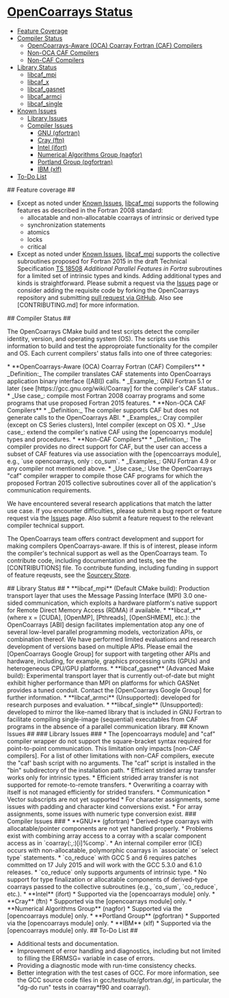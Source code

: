 [This document is formatted with GitHub-Flavored Markdown.              ]:#
[For better viewing, including hyperlinks, read it online at            ]:#
[https://github.com/sourceryinstitute/opencoarrays/blob/master/README.md]:#

# [OpenCoarrays Status](#coarray-fortran-support-status) #
 *  [Feature Coverage]
 *  [Compiler Status]
     * [OpenCoarrays-Aware (OCA) Coarray Fortran (CAF) Compilers]
     * [Non-OCA CAF Compilers]
     * [Non-CAF Compilers]
 *  [Library Status]
     *  [libcaf_mpi]
     *  [libcaf_x]
     *  [libcaf_gasnet]
     *  [libcaf_armci]
     *  [libcaf_single]
 *  [Known Issues]
     * [Library Issues]
     * [Compiler Issues]
         * [GNU (gfortran)]
         * [Cray (ftn)]
         * [Intel (ifort)]
         * [Numerical Algorithms Group (nagfor)]
         * [Portland Group (pgfortran)]
         * [IBM (xlf)]
 *  [To-Do List]

<a name="feature-coverage">
## Feature coverage</a> ##
 
 * Except as noted under [Known Issues], [libcaf_mpi] supports the following features as described
   in the Fortran 2008 standard:
     * allocatable and non-allocatable coarrays of intrinsic or derived type
     * synchronization statements
     * atomics
     * locks
     * critical 
 * Except as noted under [Known Issues], [libcaf_mpi] supports the collective 
   subroutines proposed for Fortran 2015 in the draft Technical Specification 
   [TS 18508] _Additional Parallel Features in Fortra_ subroutines for a limited 
   set of intrinsic types and kinds.  Adding additional types and kinds is 
   straightforward.  Please submit a request via the [Issues] page or consider 
   adding the requisite code by forking the OpenCoarrays repository and submitting 
   [pull request via GitHub]. Also see [CONTRIBUTING.md] for more information. 

<a name="compiler-status">
## Compiler Status</a> ##

The OpenCoarrays CMake build and test scripts detect the compiler identity, version, and operating system (OS).  The scripts use this information to build and test the approproiate functionality for the compiler and OS. Each current compilers' status falls into one of three categories:

<a name="oca-caf-compilers">
 * **OpenCoarrays-Aware (OCA) Coarray Fortran (CAF) Compilers**</a> 
     * _Definition:_ The compiler translates CAF statements into OpenCoarrays application binary interface ([ABI]) calls.
     * _Example_: GNU Fortran 5.1 or later (see [https://gcc.gnu.org/wiki/Coarray] for the compiler's CAF status..
     * _Use case_: compile most Fortran 2008 coarray programs and some programs that use proposed Fortran 2015 features.
<a name="non-oca-caf-compilers">
 * **Non-OCA CAF Compilers**</a> 
     * _Definition:_ The compiler supports CAF but does not generate calls to the OpenCoarrays ABI.  
     * _Examples_: Cray compiler (except on CS Series clusters), Intel compiler (except on OS X).  
     * _Use case_: extend the compiler's native CAF using the [opencoarrys module] types and procedures.
<a name="non-caf-compilers">
 * **Non-CAF Compilers**</a> 
     * _Definition_: The compiler provides no direct support for CAF, but the user can access a subset of CAF features via use association with the [opencoarrays module], e.g., `use opencoarrays, only : co_sum`.
     * _Examples_: GNU Fortran 4.9 or any compiler not mentioned above.
     * _Use case_: Use the OpenCoarrays "caf" compiler wrapper to compile those CAF  programs for which the proposed Fortran 2015 collective subroutines cover all of the application's communication requirements.
  
We have encountered several research applications that match the latter use case.  If you encounter difficulties, please submit a bug report or feature request via the [Issues] page. Also submit a feature request to the relevant compiler technical support.

The OpenCoarrays team offers contract development and support for making compilers OpenCoarrays-aware.  If this is of interest, please inform the compiler's technical support as well as the OpenCoarrays team.   To contribute code, including documentation and tests, see the [CONTRIBUTIONS] file.  To contribute funding, including funding in support of feature reqeusts, see the [Sourcery Store].

<a name="library-status">
## Library Status</a> ##

<a name="libcaf-mpi">
* **libcaf_mpi**</a> (Default CMake build): Production transport layer that uses
  the Message Passing Interface (MPI) 3.0 one-sided communication, which 
  exploits a hardware platform's native support for Remote Direct Memory 
  Access (RDMA) if available.
<a name="libcaf-x">
* **libcaf_x**</a> (where x = [CUDA], [OpenMP], [Pthreads], [OpenSHMEM], etc.): the 
  OpenCoarrays [ABI] design facilitates implementation atop any one of several
  low-level parallel programming models, vectorization APIs, or combination 
  thereof. We have performed limited evaluations and research development of 
  versions based on multiple APIs.  Please email the [OpenCoarrays Google Group]
  for support with targeting other APIs and hardware, including, for example,
  graphics processing units (GPUs) and heterogeneous CPU/GPU platforms.
<a name="libcaf-gasnet">
* **libcaf_gasnet**</a> (Advanced Make build): Experimental transport layer that 
  is currently out-of-date but might exhibit higher performance than MPI on
  platforms for which GASNet provides a tuned conduit.  Contact the 
  [OpenCoarrays Google Group] for further information.
<a name="libcaf-armci">
* **libcaf_armci**</a> (Unsupported): developed for research purposes and evaluation.
<a name="libcaf-single">
* **libcaf_single**</a> (Unsupported): developed to mirror the like-named library that
  is included in GNU Fortran to facilitate compiling single-image (sequential)
  executables from CAF programs in the absence of a parallel communication library.

<a name="known-issues">
## Known Issues</a> ##

<a name="library-issues">
### Library Issues </a> ###
* The [opencoarrays module] and "caf" compiler wrapper do not support the square-bracket
  syntax required for point-to-point communication.  This limitation only impacts 
  [non-CAF compilers]. For a list of other limitations with non-CAF compilers, execute
  the "caf' bash script with no arguments.  The "caf" script is installed in the "bin" 
  subdirectory of the installation path.
* Efficient strided array transfer works only for intrinsic types.
* Efficient strided array transfer is not supported for remote-to-remote transfers.
* Overwriting a coarray with itself is not managed efficiently for strided transfers.
* Communication
     * Vector subscripts are not yet supported
     * For character assignments, some issues with padding and character kind conversions exist.
     * For array assignments, some issues with numeric type conversion exist.


<a name="compiler-issues">
### Compiler Issues </a> ###

<a name="compiler-issues-gnu">
* **GNU** (gfortran)</a> 
     * Derived-type coarrays with allocatable/pointer components are not yet handled 
       properly.
     * Problems exist with combining array access to a corray with a scalar component
        access as in `coarray(:,:)[i]%comp`.
     * An internal compiler error (ICE) occurs with non-allocatable, polymorphic coarrays 
       in `associate` or `select type` statements.
     * `co_reduce` with GCC 5 and 6 requires patches committed on 17 July 2015 and will
       work with the GCC 5.3.0 and 6.1.0 releases.
     * `co_reduce` only supports arguments of intrinsic type.
     * No support for type finalization or allocatable components of derived-type coarrays 
       passed to the collective subroutines (e.g., `co_sum`, `co_reduce`, etc.).
<a name="compiler-issues-intel">
* **Intel** (ifort)</a> 
     * Supported via the [opencoarrays module]  only. 
<a name="compiler-issues-cray">
* **Cray** (ftn) </a>
     * Supported via the [opencoarrays module] only.
<a name="compiler-issues-nag">
* **Numerical Algorithms Group** (nagfor)</a>
     * Supported via the [opencoarrays module] only.
<a name="compiler-issues-pg">
* **Portland Group** (pgfortran)</a>
     * Supported via the [opencoarrays module] only.
<a name="compiler-issues-ibm">
* **IBM** (xlf)</a>
     * Supported via the [opencoarrays module] only.
  
<a name="to-do-list">
## To-Do List</a> ##

* Additional tests and documentation.
* Improvement of error handling and diagnostics, including but not
  limited to filling the ERRMSG= variable in case of errors.
* Providing a diagnostic mode with run-time consistency checks.
* Better integration with the test cases of GCC.  For more information,
  see the GCC source code files in gcc/testsuite/gfortran.dg/, 
  in particular, the "dg-do run" tests in coarray*f90 and coarray/).


[Hyperlinks]:#

[Compiler Status]: #compiler-status
   [OpenCoarrays-Aware (OCA) Coarray Fortran (CAF) Compilers]: #oca-caf-compilers
   [Non-OCA CAF Compilers]: #non-oca-caf-compilers
   [Non-CAF Compilers]: #non-caf-compilers
[Library Status]: #library-status
   [libcaf_mpi]: #libcaf-mpi
   [libcaf_x]: #libcaf-x
   [libcaf_gasnet]:  #libcaf-gasnet
   [libcaf_single]: #libcaf-single
   [libcaf_armci]: #libcaf-armci
[Known Issues]: #known-issues
 [Library Issues]: #library-issues
 [Compiler Issues]: #compiler-issues
  [GNU (gfortran)]: #compiler-issues-gnu
  [Cray (ftn)]: #compiler-issues-cray
  [Intel (ifort)]: #compiler-issues-intel
  [Numerical Algorithms Group (nagfor)]: #compiler-issues-nag
  [Portland Group (pgfortran)]: #compiler-issues-pg
  [IBM (xlf)]: #compiler-issues-ibm
[Feature Coverage]: #feature-coverage
[To-Do List]: #to-do-list

[TS 18508]: http://isotc.iso.org/livelink/livelink?func=ll&objId=17181227&objAction=Open
[opencoarrays module]: ./src/extensions/opencoarrays.F90
[ABI]: https://gcc.gnu.org/onlinedocs/gfortran/Function-ABI-Documentation.html#Function-ABI-Documentation
[pull requests via GitHub]: https://github.com/sourceryinstitute/opencoarrays.git
[pull request via GitHub]: https://github.com/sourceryinstitute/opencoarrays.git
[OpenCoarrays Google Group]: https://groups.google.com/forum/#!forum/opencoarrays
[Sourcery Store]: http://www.sourceryinstitute.org/store
[Issues]: https://github.com/sourceryinstitute/opencoarrays/issues 

